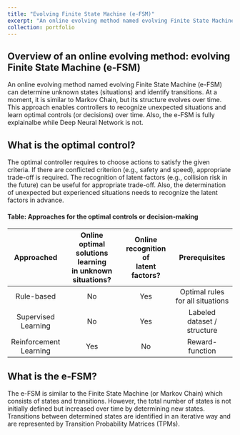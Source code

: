 ```yaml
---
title: "Evolving Finite State Machine (e-FSM)"
excerpt: "An online evolving method named evolving Finite State Machine (e-FSM) can determine unknown states (situations) and identify transitions. At a moment, it is similar to Markov Chain, but its structure evolves over time. This approach enables controllers to recognize unexpected situations and learn optimal decisions over time. Also, the e-FSM is fully explainalbe while Deep Neural Network is not."
collection: portfolio
---
```


## Overview of an online evolving method: evolving Finite State Machine (e-FSM)

An online evolving method named evolving Finite State Machine (e-FSM) can determine unknown states (situations) and identify transitions. At a moment, it is similar to Markov Chain, but its structure evolves over time. This approach enables controllers to recognize unexpected situations and learn optimal controls (or decisions) over time. Also, the e-FSM is fully explainalbe while Deep Neural Network is not.

## What is the optimal control?
The optimal controller requires to choose actions to satisfy the given criteria. If there are conflicted criterion (e.g., safety and speed), appropriate trade-off is required. The recognition of latent factors (e.g., collision risk in the future) can be useful for appropriate trade-off. Also, the determination of unexpected but experienced situations needs to recognize the latent factors in advance.

#### Table: Approaches for the optimal controls or decision-making
| Approached | Online optimal solutions learning<br> in unknown situations? |  Online recognition of <br> latent factors? | Prerequisites |
| :-------------------------: | :-----: | :----: | :--------------------------------:|
|           Rule-based        |    No   |   Yes  | Optimal rules for all situations  |
| Supervised <br> Learning    |    No   |   Yes  |    Labeled dataset / structure    |
| Reinforcement <br> Learning |   Yes   |    No  |           Reward-function         |

## What is the e-FSM?
The e-FSM is similar to the Finite State Machine (or Markov Chain) which consists of states and transitions. However, the total number of states is not initially defined but increased over time by determining new states. Transitions between determined states are identified in an iterative way and are represented by Transition Probability Matrices (TPMs).

